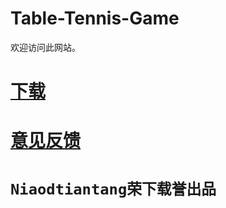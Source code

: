 # Table-Tennis-Game
 欢迎访问此网站。

# <div><a href="http://niaodtiantang.github.io/Table-Tennis-Game">下载</a></div>

# <div><a href="http://niaodtiantang.github.io/意见反馈">意见反馈</a></div>


  
  
# ```Niaodtiantang荣下载誉出品```
